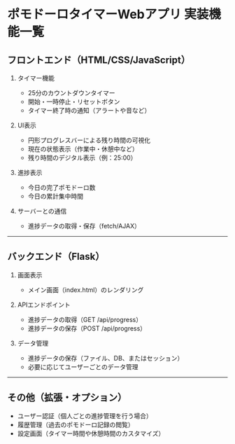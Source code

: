 # ポモドーロタイマーWebアプリ 実装機能一覧

## フロントエンド（HTML/CSS/JavaScript）

1. タイマー機能
   - 25分のカウントダウンタイマー
   - 開始・一時停止・リセットボタン
   - タイマー終了時の通知（アラートや音など）

2. UI表示
   - 円形プログレスバーによる残り時間の可視化
   - 現在の状態表示（作業中・休憩中など）
   - 残り時間のデジタル表示（例：25:00）

3. 進捗表示
   - 今日の完了ポモドーロ数
   - 今日の累計集中時間

4. サーバーとの通信
   - 進捗データの取得・保存（fetch/AJAX）

---

## バックエンド（Flask）

1. 画面表示
   - メイン画面（index.html）のレンダリング

2. APIエンドポイント
   - 進捗データの取得（GET /api/progress）
   - 進捗データの保存（POST /api/progress）

3. データ管理
   - 進捗データの保存（ファイル、DB、またはセッション）
   - 必要に応じてユーザーごとのデータ管理

---

## その他（拡張・オプション）

- ユーザー認証（個人ごとの進捗管理を行う場合）
- 履歴管理（過去のポモドーロ記録の閲覧）
- 設定画面（タイマー時間や休憩時間のカスタマイズ）
